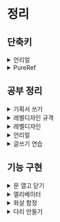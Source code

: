 # 정리

## 단축키
<details>
<summary>언리얼</summary>

**기존**

- 뷰포트 확대 : F10, F11
- 뷰포트 위치 저장 : Ctrl +숫자
- 뷰포트 저장된 위치로 이동 : 숫자
- 그룹 or 리그룹 : Ctrl + G
- 언그룹 : Shift + G
- 선택된 액터 붙이기 : Alt + B → 마지막에 선택한 게 대빵으로 되는 것. 나머지 전부 어태치.
- 위치 그리드 스냅값 조절 : [ , ]
- 게임 뷰 : G / 게임에서 보이는 대로 표시
- Gizmo 확대 및 축소(expand, shrink transform widget) : Alt + [ , ]
- 투명 머티리얼 클릭되게 하기 : T
- Post Process Bloom 꺼짐 : alt + F → 선명하게 작업 가능

---


**내가 지정한 단축키**

- 잠금 : Shift + 0
- 잠금 해제 : Shift + 9
- 액터 이동 잠금 : Shift + 8
- 그리드 스냅 : Z
- 회전 스냅 : X
- 스케일 스냅 : C
- 여기에 피벗 오프셋 설정 : B
- CubeGr : G
- 뷰포트 최대화 : Alt + W      (3dsmax와 동일)
- 선택된 액터만 표시(5.0) / 선택만 표시(5.3) : I
- 메시 에지 : O
- 트랜스폼 좌표계 순환 : `
- 그룹에서 제거 : Shift + 7
- 그룹에 추가 :  Shift + 6
- 그리드에 맞추기 : Ctrl + SpaceBar
</details>


<details>
<summary>PureRef</summary>



### 📌 PureRef 단축키 & 사용법 정리표

| 분류             | 기능                    | 단축키 / 사용법                                      |
| -------------- | --------------------- | ---------------------------------------------- |
| 🔍 **탐색**      | 화면 이동 (Pan)           | 마우스 휠 클릭 드래그                                   |
|                | 확대 / 축소               | Ctrl + 마우스 휠                                   |
|                | 전체 보기로 리셋             | `F`                                            |
|                | 보드 가운데 정렬             | `Ctrl + 0`                                     |
|                | 보드 크기 자동 맞춤           | `Ctrl + A`                                     |
| 🖼️ **이미지 조작** | 이미지 선택                | 클릭 (여러 개: Shift 클릭)                            |
|                | 이동                    | 드래그                                            |
|                | 회전                    | Ctrl + 마우스 휠                                   |
|                | 크기 조절                 | Alt + 드래그                                      |
|                | 정사각형 비율로 크기 조절        | Shift + Alt + 드래그                              |
|                | 그룹 만들기                | `Ctrl + G`                                     |
|                | 그룹 해제                 | `Ctrl + Shift + G`                             |
|                | 정렬 (왼쪽/오른쪽 등)         | `Ctrl + Shift + 방향키`                           |
|                | 격자에 맞추기               | `Ctrl + Shift + S`                             |
|                | 이미지 잠금                | `L` (선택된 이미지)                                  |
|                | 이미지 잠금 해제             | `Shift + L`                                    |
|                | 이미지 회전 초기화            | `Ctrl + R`                                     |
|                | 이미지 투명도 조절            | `숫자키 (1~9)`                                    |
| 📁 **파일**      | 이미지 드래그 삽입            | 폴더나 웹에서 이미지 직접 드래그                             |
|                | 저장                    | `Ctrl + S`                                     |
|                | 다른 이름으로 저장            | `Ctrl + Shift + S`                             |
|                | 새 보드 생성               | `Ctrl + N`                                     |
|                | 불러오기                  | `Ctrl + O`                                     |
|                | 내보내기 (이미지 등)          | 오른쪽 클릭 → Export                                |
| 👁️ **보기 설정**  | 항상 위에 고정              | `Ctrl + Shift + A` 또는 오른쪽 클릭 > "Always on Top" |
|                | 창 가장자리 안보이게           | 오른쪽 클릭 → "Transparent to Mouse"                |
|                | 창 프레임 숨기기 (진짜 깨끗한 화면) | `Ctrl + Shift + P`                             |
| 🧰 **기타**      | 단축키 보기                | 오른쪽 클릭 → "Settings" > "Keybindings"            |
|                | 설정 창 열기               | `Ctrl + K`                                     |

---

</details>







## 공부 정리

<details>
<summary>기획서 쓰기</summary>

 
## **1. 기획서 잘 쓰기 위한 핵심 요소**

| 요소      | 설명                                   | 훈련 포인트                              |
| ------- | ------------------------------------ | ----------------------------------- |
| **논리**  | 문제 → 원인 → 해결 → 기대효과의 흐름이 자연스럽게 연결되는가 | MECE 구조, WHY-What-How-Outcome 흐름 연습 |
| **구조**  | 한눈에 보기 좋고, 필요한 정보가 빠르게 전달되는가         | 표·도식·간결한 문장 활용                      |
| **표현**  | 모호하지 않고 명확하며, 대상에 맞는 어조인가            | 불필요한 수식어 제거, 핵심 메시지 명확화             |
| **설득력** | 읽는 사람이 “이걸 해야겠구나” 느끼는가               | 데이터·사례·근거로 보완                       |

---

## **2. 훈련 단계**

### **① 기초기: ‘좋은 기획서’ 분석**

* **실습**

  * 유명 기업의 제안서, 게임 디자인 문서(GDD), 프로젝트 플랜 문서를 찾아 구조를 분석
  * “이 문서가 왜 보기 좋은지”, “어디가 설득력이 있는지”를 메모
* **목표**

  * ‘좋은 문서의 뼈대’를 머릿속에 저장

---

### **② 실전기: 소규모 주제로 매일 쓰기**

* 하루 30분 정도, **간단한 기획서 주제**로 1\~2페이지짜리 문서를 작성
* 예시 주제

  * “신규 액션 블록 기능 제안서”
  * “튜토리얼 UX 개선 아이디어”
  * “사내 업무 툴 도입 필요성 기획”
* 포인트

  * **문제 정의 → 해결 아이디어 → 기대효과**만 정확히 잡아도 설득력이 생김

---

### **③ 피드백 & 리라이팅**

* 작성 후 **스스로 체크리스트**로 점검

  * 핵심이 바로 보이는가?
  * 불필요한 문장은 없는가?
  * 숫자·근거로 설득했는가?
* 가능하다면 **팀원이나 친구에게 피드백**을 받기
* **같은 주제로 한 번 더 작성**해 리라이팅 훈련 → 성장 속도 2배 빨라짐

---

### **④ 심화기: 실제 프로젝트 적용**

* 회사나 개인 프로젝트 기획서에 적극 활용
* 이 단계에서는 **타겟 독자 맞춤**을 연습

  * 상사·팀원·개발자·디자이너별로 강조 포인트 다르게 작성
* 완성된 문서를 템플릿화해두면 이후 작성 속도와 품질이 급격히 좋아짐

---

## **3. 훈련 루틴 예시**

| 주차  | 훈련 내용                          | 목표             |
| --- | ------------------------------ | -------------- |
| 1주차 | 좋은 기획서 3개 분석 및 요약              | ‘좋은 구조’ 눈에 익히기 |
| 2주차 | 매일 1페이지 기획서 작성 (5개)            | 속도 & 논리 감각 잡기  |
| 3주차 | 피드백 후 리라이팅, 시각 요소(표, 다이어그램) 추가 | 설득력 강화         |
| 4주차 | 실제 프로젝트 기획서 초안 작성              | 실전 적용          |

---

## **4. 참고 자료**

* **책**

  * 《기획의 정석》 – 논리와 구조를 배우기 좋음
  * 《생각을 보여주는 기술, 피라미드 원리》 – 메시지 정리 훈련에 도움
* **영상**

  * 유튜브 “기획의 신” 채널 – 다양한 기획서 실전 팁
* **템플릿**

  * Notion, Google Docs, PPT용 기획서 템플릿을 모아두고 주제별로 연습

---

## **5. 체크리스트**

* [ ] 독자가 누구인지 명확히 정의했는가?
* [ ] 문제 정의가 구체적인가?
* [ ] 아이디어가 실행 가능하고 근거가 있는가?
* [ ] 읽는 사람이 한눈에 핵심을 이해할 수 있는가?

</details>

<details>
<summary>레벨디자인 규격</summary>


 
---

## 참고 자료 요약

### 1. 언리얼 엔진—문과 벽, 천장 높이 관련 공식 가이드

**Guide to Player Scale and World Architecture Dimensions**:

* **문 높이**: 210–230 Unreal Units (uu) (약 2.1–2.3 m)
* **문 너비**: 110–140 uu (약 1.1–1.4 m)
* **벽 높이**: 평균 300 uu (약 3.0 m), 더 클 경우 400 uu (약 4.0 m)도 사용 가능 ([World of Level Design][1])

→ 이 내용을 바탕으로, “머리 위 여유”를 반영한 문 높이 2.2–2.6 m, 실내 천장 높이 3–4 m 수준의 제안은 현실적이고 합리적인 범위입니다.

---

### 2. 레벨 디자인에서의 **Metrics (척도 및 비례)** 중요성

**Metrics (Level Design Book)**:

* 레벨 규모와 구성 요소를 설계할 때는 **플레이어 물리 메트릭스** (사이즈, 점프 높이 등)와 **건축 메트릭스** (문/벽/복도 비율 등)를 기준으로 삼아야 한다고 제시 ([Level Design Book][2])

→ 즉, “캐릭터 키 + 점프 높이 + 여유공간” 식 계산은 레벨 에디팅의 기본 절차 내에 있습니다.

---

### 3. 에픽 공식—플레이어 시점 카메라를 고려한 공간 여유

**Unreal Engine Fortnite Level Design Fundamentals**:

* “레벨은 플레이어 카메라를 편안하게 수용할 수 있어야 한다. 이는 문, 복도, 공간 등의 크기를 충분히 확보해야 함”이라고 명확히 언급 ([Epic Games Developers][3])

→ 문 높이뿐 아니라 카메라 클리핑·시야 확보 측면에서도 여유를 두어야 한다는 점에서, “+0.5\~0.9 m 여유” 제안이 설계 관점에서 합당합니다.

---

## Reddit 설계 경험 공유 (보강 텍스트)

게임 디자인 커뮤니티에서도 **점프 활용과 공간 설정** 관련 논의가 활발합니다:

> “3D 게임에서 자유롭게 점프할 수 있으려면, 포켓몬 스타일 맵이 아닌 마리오 류의 레벨 설계 철학을 참고해야 한다… 캐릭터가 절벽이나 건물 위로 쉽게 올라갈 수 있다면, 못 올라가게 하려면 더 높게 쌓아야 한다.”
> — 사용자 MrEmptySet ([Reddit][4])

→ 해당 의견 역시, 점프 높이에 맞춰 장애물(벽·문등)을 높게 설정하는 것이 일반적인 설계 방식임을 말해줍니다.

---

## 정리된 표: 제안 vs 근거

| 제안 항목              | 제안 수치                  | 근거 및 출처                                                     |
| ------------------ | ---------------------- | ----------------------------------------------------------- |
| 문 높이               | 약 2.2–2.6 m            | UE4 기준 210–230 uu (≈2.1–2.3 m) ([World of Level Design][1]) |
| 실내 천장 높이 (점프 억제)   | 3–4 m                  | 일반 벽 높이 기준 3 m, 4 m도 가능 ([World of Level Design][1])        |
| 실내 천장 높이 (점프 허용 시) | 최소 10.5 m 이상           | 캐릭터 키 (1.7 m) + 점프 (8 m) + 여유 공간 ≈ 10.5 m                   |
| 설계 원칙 (Metrics 중시) | 플레이어/건축 지표 기반 설계       | Metrics 설명, 레벨 디자인 체계적 접근 ([Level Design Book][2])          |
| 플레이어 카메라 여유 확보     | 문/공간 크기에 여유 고려 필요      | 에픽 공식 지침 ([Epic Games Developers][3])                       |
| 실제 사례 (유저 경험)      | 점프 높이보다 장애물 키를 더 높게 설정 | 일반적 설계 조언 ([Reddit][4])                                     |

---

꼭 필요한 경우 언제든 더 구체적인 설계 방식이나 엔진 세팅도 찾아와 드릴 수 있어요.
필요하면 Jump arc 세부 설정, 카메라 충돌 임계값 등 좀 더 기술적인 부분도 같이 찾을 수 있습니다!

[1]: https://www.worldofleveldesign.com/categories/ue4/ue4-guide-to-scale-dimensions.php?utm_source=chatgpt.com "Guide to Player Scale and World Architecture Dimensions"
[2]: https://book.leveldesignbook.com/process/blockout/metrics?utm_source=chatgpt.com "Metrics"
[3]: https://dev.epicgames.com/community/learning/tutorials/3VKJ/unreal-engine-fortnite-level-design-fundamentals?utm_source=chatgpt.com "Level Design Fundamentals | Epic Developer Community"
[4]: https://www.reddit.com/r/gamedesign/comments/zuot4m/game_design_problem_i_want_my_character_to_jump/?utm_source=chatgpt.com "Game Design Problem: I want my character to jump, but it ..."

</details>




<details>
<summary>레벨디자인 </summary>


[유튜브: 레벨디자인 원칙](https://www.youtube.com/watch?v=iNEe3KhMvXM)

[유튜브: 레벨디자인 워크샵](https://www.youtube.com/watch?v=I1yBJD4yRss)

[유튜브: 레벨디자인 트릭](https://www.youtube.com/watch?v=K2Xgk9tQ0HY)

[유튜브: 레벨디자인 근본](https://www.youtube.com/watch?v=dF96uVR3cKk)

[유튜브:레벨디자인 스토리](https://www.youtube.com/watch?v=RwlnCn2EB9o)


---

[사이트: 레벨디자인 101](https://medium.com/my-games-company/level-design-101-the-language-of-location-development-6d940a01b949)

[사이트: 레벨디자인 책](https://book.leveldesignbook.com/process/blockout)



## 🎮 1. **Game Maker’s Toolkit (GMTK) – Mark Brown**

* 📺 **채널 전체**: [Game Maker's Toolkit](https://www.youtube.com/channel/UCqJ-Xo29CKyLTjn6z2XwYAw)

* 📚 **추천 영상**:

  * [How Level Design Can Tell a Story](https://www.youtube.com/watch?v=RwlnCn2EB9o)
  * [10 Game Design Lessons from 10 Years of GMTK](https://www.youtube.com/watch?v=Cm2_drGLGbc)
  * [Making It Takes Two's Best Level](https://www.youtube.com/watch?v=QbMF1nCiIkQ)

Mark Brown의 GMTK는 게임 디자인과 레벨 디자인에 대한 깊이 있는 분석을 제공합니다. 특히, 시선 유도, 공간 구성, 내러티브 전달 등 레벨 디자인의 핵심 요소를 다루는 영상들이 많습니다.([Wikipédia, l'encyclopédie libre][1])

---

## 📘 2. **Extra Credits – Game Design 시리즈**

* 📺 **채널 전체**: [Extra Credits](https://www.youtube.com/user/ExtraCreditz)

* 📚 **추천 영상**:

  * [An Introduction to Level Design in Video Games](https://www.youtube.com/watch?v=pNvUWHquSHc)
  * [Backtracking and Level Design - Making a Way Out](https://www.youtube.com/watch?v=-H97gCCJFXA)
  * [Overwatch and Asymmetric Level Design](https://www.youtube.com/watch?v=4DynhzEQtog)

Extra Credits는 게임 디자인의 다양한 주제를 다루며, 레벨 디자인의 기본 원칙부터 고급 전략까지 폭넓게 설명합니다. 특히, 다양한 게임 사례를 통해 이론을 실제에 적용하는 방법을 배울 수 있습니다.

---

## 🎓 3. **GDC (Game Developers Conference) – 레벨 디자인 강연**

* 📺 **플레이리스트**: [GDC Level Design Talks](https://www.youtube.com/playlist?list=PLgXVQbXBZAKLJeQvD7MlaW-GHNkitBcGZ)

* 📚 **추천 강연**:

  * [Level Design in a Day: A Series of First Steps](https://www.youtube.com/watch?v=R75g3elj7y4)
  * [Level Design in a Day: Level Design Histories and Futures](https://www.youtube.com/watch?v=58WUEtoAlSw)
  * [Ten Principles for Good Level Design](https://www.youtube.com/watch?v=iNEe3KhMvXM)
  * [Level Design Workshop: Designing Celeste](https://www.youtube.com/watch?v=4RlpMhBKNr0)

GDC의 강연들은 현업 개발자들의 실전 경험과 노하우를 공유하는 자리로, 레벨 디자인의 다양한 측면을 깊이 있게 다룹니다. 특히, 실제 게임 개발 사례를 통해 이론을 현실에 적용하는 방법을 배울 수 있습니다.

---

## 🧭 4. **추가 추천 플레이리스트**

* 📺 **The Ultimate Level Design Playlist**: [링크](https://www.youtube.com/playlist?list=PL1Ei8T50vpOdPreZetsUTtITobCHTvyRo)

이 플레이리스트는 다양한 레벨 디자인 관련 영상들을 모아놓은 것으로, 여러 제작자의 관점을 비교하며 학습할 수 있습니다.

---

[1]: https://fr.wikipedia.org/wiki/Game_Maker%27s_Toolkit?utm_source=chatgpt.com "Game Maker's Toolkit"


좋지! 깃허브에서 **가독성**을 높이도록 제목 계층, 이모지 아이콘, 간결한 줄바꿈, 표/체크리스트, 접기(`<details>`)를 정리했어.
아래 블록을 `README.md`에 그대로 붙여 쓰면 돼.

---

# 🎮 레벨 디자인 30일 로드맵 & 치트시트

> 한 달 동안 **블록아웃 중심**으로 핵심 원리를 익히고, 이후 확장·리팩터링 시 바로 참고할 수 있는 **테크닉/체크리스트 모음**.

**목차**

* [학습 플로우](#-학습-플로우)
* [30일 커리큘럼](#-30일-커리큘럼)
* [핵심 테크닉](#-핵심-테크닉)
* [수치 치트시트](#-수치-치트시트)
* [플레이테스트 체크리스트](#-플레이테스트-체크리스트)
* [미니 챌린지 12](#-미니-챌린지-12)
* [7일 확장 커리큘럼](#-7일-확장-커리큘럼)
* [템플릿](#-템플릿)
* [라이선스](#-라이선스)

---

## 📚 학습 플로우

* **주간 루틴**: *실습(5) → 복습(1) → 회고(1)*
* **우선순위**: **시야/유도** → **전투/커버** → **게이팅/퍼즐** → **환경 스토리**
* **리듬**: 10–15분 단위로 *작게 빌드 → 바로 플레이테스트*

---

## 📆 30일 커리큘럼

### 1주차 · 코어 구획

1. 좁은 복도(긴장/시야 제한)
2. 넓은 광장(개방/시야 확보)
3. 계단/고저차(시야 변화)
4. 교차로/분기(선택 유도)
5. 복도 → 큰 방 → 복도(기본 루프)
6. 사각 전투 아레나(엄폐 포함)
7. **복습**: 1–6 연결 블록아웃

### 2주차 · 유도 & 루프

8. 랜드마크 보이는 시작(먼 목표)
9. 빛으로 유도되는 좁은 복도
10. 수직 이동(엘리베이터/사다리/낭떠러지)
11. 한눈에 보이는 길 vs 숨은 길
12. 루프 구조(시작–끝 연결)
13. 코너 뒤 서프라이즈
14. **복습**: 자연스러운 목표 도달

### 3주차 · 전투 & 퍼즐 믹스

15. 엄폐 + 고저차 전투
16. 좁은 다리 전투(위험/긴장)
17. 플레이어 분리 구조(협동 가정)
18. 잠긴 문 + 스위치(간단 조건)
19. 위험 구역 vs 안전 구역 대비
20. 연속 전투(휴식 없음)
21. **복습**: 퍼즐 + 전투 혼합

### 4주차 · 허브/스토리/보스

22. 안전한 허브(시작 지점)
23. 폐허 도시/붕괴 감성
24. 긴 복도 → 확 트임(심리 대비)
25. 환경 스토리텔링(소품으로 상황 전달)
26. 보스 아레나(입장→클맥스→탈출)
27. 탐험형 오픈존(중앙 랜드마크 + 주변 이벤트)
28. 귀환 루트(시작으로 돌아오기)
29. 최종 레벨 종합
30. **회고**: 한 달 정리(노트/노션)

---

## 🧩 핵심 테크닉

### 1) 흐름 & 길찾기

* **하이웨이/바이웨이**: 메인(안전/빠름) vs 서브(느림/보상)
* **3단 힌트**: 원거리 랜드마크 → 중거리 빛/색/소리 → 근거리 디칼/케이블
* **코너 완충**: 급코너 전 1–2m ‘어깨 공간’
* **시선 앵커**: 연기/깃발/움직임으로 목적지 고정
* **역유도**: 도착 직전 좁혀서 클라이맥스 압축
* **루프-리빌드**: 아이템 획득 후 역경로로 지름길 공개

### 2) 공간 & 시야

* **지그재그 차단**: 직선 복도 12–15m마다 기둥/벽
* **전·중·후경**: 전경 프레임, 후경 목표
* **소고저차(1–1.5m)**: 작은 레벨 차로 ‘새 구역’ 체감
* **네거티브 스페이스**: 전투 직후 텅 빈 큰 방
* **45° 배치**: 계단/난간/통로 살짝 틀기

### 3) 전투/만남

* **삼각 구도**: 진입점–메인 적–플랭크 포인트
* **커버 리듬**: 6–8m(대시 1회)
* **2레인 + 하이그라운드**: 측면 안전 → 중앙 보상
* **도어벨 피드백**: 스폰/뒤치기 전 라이트·SFX
* **퇴로 포켓**: 2–3m × 3–4m U턴 홈 2개+

### 4) 퍼즐 & 게이팅

* **소프트 vs 하드**: 실력 통과 vs 아이템 필수(혼합 설계)
* **가시–원인–결과**: 잠긴 문–스위치–원샷 피드백(빛기둥/대개폐)
* **3초 룰**: 규칙은 3초 내 파악(색/형상 통일)

### 5) 탐험 & 시크릿

* **오디오 유도**(물/짐승/기계음)
* **5° 경사**로 부드러운 진로 틀기
* **보이는-안 보이는**: 목표는 보이되 접근은 감추기

### 6) 환경 스토리텔링

* **원인→결과**: 붕괴 천장→바닥 잔해/먼지, 탄흔→최근 전투
* **컬러 내러티브**: 파랑=안전/목표, 빨강=위험/차단, 노랑=퍼즐/기계
* **생활 흔적**: 침대/식기/배전함으로 인원/타임라인

### 7) 페이싱 & 난이도

* **ABA 리듬**: 긴장–이완–긴장(전투–탐험–전투)
* **보스 프롤로그**: 핵심 기믹 사전 학습
* **10분 밀도**: 강 1, 중 1, 소 1–2

### 8) 카메라/라이팅/오디오

* **문턱 시네마틱**: 새 바이옴 진입 시 FOV +5°
* **프레이밍 오브젝트**: 문틀/아치로 ‘너머’ 강조
* **그라디언트 유도**: 어둠→밝음(진행), 밝음→어둠(긴장)
* **림라이트**: 목표 실루엣 분리
* **주파수 심리**: 2–4kHz 금속음=경계 / 200–400Hz 둔탁음=중압감

### 9) AI/네비/스폰

* **네브메시 목**: 병목 1–2m로 유입 제어
* **라이트 스폰**: 시야 밖 2초 대기 후 진입
* **커브드 경로**: 커버→커버 곡선 접근

### 10) 오픈존

* **방사형 네트워크**: 중앙 랜드마크 + 3–5 스포크
* **시퀀스 브레이크 안전망**: 낙하 후 사다리/로프/업드래프트
* **POI 90초 룰**: 90초마다 소목표 1개

### 11) 접근성 & UX

* **콜리전 관용**: 문틀/난간 여유 5–10cm
* **고대비 인터랙션**: 머티리얼·엣지 하이라이트
* **대체 루트**: 필수 진행에 고난이도 점프 금지

### 12) 퍼포먼스(블록아웃 단계)

* **포털 사고**: 문/터널/곡면으로 드로우 절약
* **시야 차단 매스**: 코너 뒤 대형 매스로 원경 가리기
* **모듈러 키트**: 벽/기둥/아치/계단/난간 3–5종

---

## 📏 수치 치트시트

> 기준: 플레이어 키 ≈ **1.8 m**, 눈높이 ≈ **1.6 m** (프로젝트 스케일에 맞춰 조정)

| 항목     | 권장 값(범위)                 | 메모            |
| ------ | ------------------------ | ------------- |
| 문 폭    | 1.2–1.5 m                | 코너 회전시 걸림 최소화 |
| 복도 폭   | 2.5–3.0 m                | 2인 교차/전투 여유   |
| 엄폐 높이  | 1.0–1.1 m(허리), 1.4 m(가슴) | 피킹 안정         |
| 커버 간격  | 6–8 m                    | 대시 1회 거리      |
| 계단     | 디딤 0.3 m / 높이 0.17–0.2 m | 피로↓ 리듬↑       |
| 점프 갭   | 3–4 m(무보정)               | 이동 설계 기준      |
| 안전 낙하  | 3–4 m                    | 체감 공포는 더 큼    |
| 아레나 직경 | 22–35 m                  | 근접=작게, 원거리=크게 |
| 직선 시야  | 25–40 m(일반), 80 m+(저격)   | 페이싱 조절        |

---

## ✅ 플레이테스트 체크리스트

* [ ] **첫 10초**: 진행 방향이 즉시 보이는가?
* [ ] **새 구역 진입**: 놀람/보상/위험 중 하나 제공했는가?
* [ ] **전투 직후**: 숨 고를 공간이 바로 있는가?
* [ ] **역주행 보상**: 되돌아갈 때 새 뷰/지름길이 보이는가?
* [ ] **학습 가능성**: 죽은 뒤 다음 시도에 단서가 있는가?
* [ ] **퍼포먼스**: 시야 차단/포털/모듈러로 최적화했는가?
* [ ] **접근성/UX**: 충돌 관용·상호작용 가시성 충분한가?

---

## 🧪 미니 챌린지 12

1. **3초 길잡이** · 20×20 m에서 3초 내 진행 방향 이해
2. **45° 코너 교전** · 꺾이는 복도 + 커버
3. **하이/로우 루트** · 상·하층이 보이되 접근은 다름
4. **턴 서프라이즈** · 코너 뒤 대형 리빌
5. **소프트 게이트 언락** · 실력 상승 후 재진행
6. **미니보스 프롤로그** · 보스 기믹 예습 2방
7. **안전 허브** · 회복/제작/상점 + 3갈래
8. **사운드 힌트만** · 어두운 시크릿, 오디오 유도
9. **연속 커버 러시** · 30 m 구간 리듬 설계
10. **낙하–복귀 루프** · 실수 대비 복귀 수단
11. **환경 타임라인** · 소품만으로 전/후 사건
12. **ABA 페이싱** · 긴장–이완–클라이맥스

---

## 🔁 7일 확장 커리큘럼

* **D1** · 오디오 유도 레벨(소리→빛→목표)
* **D2** · 소프트/하드 게이트 A/B 버전
* **D3** · 삼각 전투 + 퇴로 포켓 튜닝
* **D4** · 세미 오픈존(스포크 3, POI 90초 규칙)
* **D5** · 환경 스토리 일관화(원인→결과/컬러)
* **D6** · 보스 프롤로그→보스룸→탈출
* **D7** · 회고/지표: 사망·길잃은시간·히트맵·개선 로그

---

## 🧱 템플릿

<details>
<summary><strong>Encounter</strong> · 60–120초 · 난이도 중</summary>

* **진입**: 시선 앵커(연기/빛) + 커버 A
* **적**: 근접 2, 원거리 2, 엘리트 1(딜 창구 분리)
* **지형**: 2레인 + 하이그라운드 1 / 커버 간격 6–8 m
* **플랭크**: 사이드 포털 2(20s/50s 오픈)
* **퇴로**: U턴 포켓 2(2–3 m × 3–4 m)
* **피드백**: 스폰 SFX/라이트, 페이즈 전환 라이트 변화
* **승리조건**: 전멸 or 오브젝트 2 파괴
* **보상**: 상자 1, 지름길 언락 1

</details>

<details>
<summary><strong>Puzzle Gate</strong> · 3초 룰 + 가시–원인–결과</summary>

* **잠김 표시**: 문 상부 레드 LED/진동음
* **힌트**: 노랑 디칼/케이블 → 스위치 방향
* **작동 피드백**: 빛기둥 + 대개폐(2초)
* **실패 루프**: 우회 소프트 루트 제공
* **구성**: 튜토 → 확장 → 응용

</details>

<details>
<summary><strong>미니 맵 루프</strong> · 복도→큰 방→복도 + 역유도</summary>

* **입구**: 좁게, 시선 앵커 배치
* **중앙**: 확 트임(전·중·후경), 하이그라운드 1
* **출구 전**: 공간 좁힘 → 클라이맥스 → FOV +5°

</details>




</details>

<details>
<summary>언리얼</summary>


[유튜브: 이벤트 디스패쳐](https://www.youtube.com/watch?v=uBl9kIdOT-k)

[유튜브: 블루프린트 통신](https://dev.epicgames.com/community/learning/courses/LWv/unreal-engine-blueprint-communication/OzK8/unreal-engine-introduction-to-blueprint-communication)

</details>



<details>
<summary>글쓰기 연습</summary>



## 1. 전체 인상

* 첫 인상에서 가장 크게 느낀 감정은 무엇인가?
* 몰입 포인트와 차별화된 특징을 2\~3개로 요약했는가?
* 글의 톤이 블로그 독자들에게 읽기 편한가?

---

## 2. 플레이 경험 흐름

* 시간대별 플레이 경험을 간략하게 요약했는가?
* 감정 변화나 리듬을 어떻게 느꼈는가?
* 구간별 하이라이트 이벤트를 놓치지 않았는가?

---

## 3. 동선과 연출

* 동선 유도 요소(조명, 시점 전환, 오브젝트)가 잘 작동하는가?
* 연출이 플레이 경험에 자연스럽게 녹아드는가?
* 플레이어가 길을 헤매는 구간이 있는가?

---

## 4. 레벨 디자이너 시점의 흥미 포인트

* 레벨 디자인에서 배울 만한 포인트를 2\~3개 뽑았는가?
* 이 요소들이 어떤 영향을 미쳤는지 간략하게 분석했는가?

---

## 5. 개인적으로 아쉬웠던 부분

* 플레이 중 불편했던 요소는 무엇인가?
* 개선 아이디어를 제안할 수 있는가?

---

## 6. 느낀 점

* 이 레벨에서 느낀 점을 한 문장으로 요약했는가?
* 다른 프로젝트에 참고할 수 있는 교훈은 무엇인가?

---

## 참고 자료



영화 리뷰 항목: 분석의 깊이를 더하는 관점
영화를 단순히 좋고 싫음을 넘어, 영화 제작자의 의도와 기술적인 측면을 분석하는 데 초점을 맞춰보세요.

1. 스토리 및 내러티브 (Story & Narrative)

시놉시스: 영화의 핵심 줄거리 (스포일러 없이).

구성: 기승전결이 명확한지, 플롯의 흐름은 자연스러운지, 복선 회수나 반전 요소는 효과적이었는지.

메시지/주제: 영화가 전달하고자 하는 핵심 메시지나 주제는 무엇이며, 그것이 설득력 있게 전달되었는지.

캐릭터: 주요 인물들의 입체성, 동기, 변화 과정은 어떠했는지. (성장, 갈등 해결 등)

2. 연출 (Directing)

감독의 의도: 감독이 어떤 연출 기법을 통해 이야기나 감정을 표현했는지. (예: 특정 장면에서의 클로즈업, 슬로우 모션 등)

장면 구성: 각 장면의 미장센 (세트, 소품, 의상, 조명, 색감 등)이 이야기나 분위기 조성에 어떻게 기여하는지.

페이싱 (Pacing): 영화의 전반적인 속도감 (템포)은 적절했는지, 지루하거나 너무 급진적인 부분은 없었는지.

상징성: 영화 곳곳에 숨겨진 상징적인 요소나 복합적인 의미를 지닌 연출이 있었는지.

3. 영상미 및 촬영 (Cinematography & Visuals)

색감과 조명: 영화의 전체적인 색감 (컬러 팔레트)과 조명 활용이 분위기나 주제 표현에 어떤 영향을 주었는지.

카메라 워크: 앵글, 구도, 카메라 움직임 (패닝, 틸팅, 줌 등)이 시각적으로 어떤 효과를 주었는지. (예: 특정 시점 숏, 불안감을 고조시키는 핸드헬드 등)

특수 효과 (VFX) / 시각 효과: CG나 특수 효과가 얼마나 자연스럽고 효과적으로 사용되었는지.

미술/의상: 시대적 배경이나 캐릭터의 성격을 잘 드러냈는지, 시각적인 완성도는 어떠했는지.

4. 사운드 및 음악 (Sound & Music)

OST (오리지널 사운드트랙): 영화의 분위기 조성, 감정선 강화에 음악이 어떻게 기여했는지. 특정 장면에서 인상적인 음악이 있었는지.

음향 효과: 배경음, 효과음, 대사 등이 리얼리티나 몰입감을 높이는 데 어떤 역할을 했는지. (예: 특정 소리가 긴장감을 높이는 방식)

사운드 믹싱: 전체적인 소리의 균형은 좋았는지.

5. 연기 (Acting)

배우들의 연기: 주연 및 조연 배우들의 캐릭터 소화력, 감정 표현 능력, 시너지 등.

캐스팅 적합성: 해당 배우가 그 역할에 얼마나 잘 어울렸는지.

6. 총평 및 개인적인 견해

장점과 단점: 위에서 분석한 내용을 바탕으로 영화의 주요 장점과 아쉬웠던 점을 명확히 제시.

인상 깊었던 점: 가장 기억에 남는 장면이나 대사, 혹은 감독의 시그니처 연출 등이 있었는지.

누구에게 추천할까?: 어떤 관객층에게 이 영화를 추천할 수 있을지.

총점 (선택 사항): 점수 매기기가 도움이 된다면 활용.

레벨/게임 기획자로서의 인사이트: 이 영화를 통해 얻게 된 레벨 디자인 또는 게임 기획에 대한 아이디어나 영감이 있었다면 추가. (예: 특정 연출 방식이 게임 내 UI/UX에 어떻게 적용될 수 있을까? 영화의 스토리텔링 방식이 게임의 퀘스트 디자인에 주는 시사점은?)

영화 리뷰 작성 시 체크리스트
작성 전후로 이 체크리스트를 활용하시면 더욱 완성도 높은 리뷰를 만들 수 있을 거예요.

📝 작성 전

[ ] 영화 정보 수집: 감독, 주요 배우, 장르, 개봉일 등 기본 정보 확인 (오류 방지).

[ ] 분석 관점 설정: 이번 리뷰에서 어떤 항목(예: 연출, 스토리)에 특히 집중할 것인지 미리 정하기.

[ ] 메모 준비: 영화를 보면서 인상 깊었던 장면, 대사, 개인적인 생각 등을 바로 메모할 준비. (재관람이 가능하다면 더욱 좋음)

[ ] 스포일러 범위 결정: 스포일러 포함 여부를 결정하고, 포함 시에는 반드시 시작 부분에 스포일러 경고를 명시하기.

✍️ 작성 중

[ ] 도입부: 독자의 흥미를 유발할 수 있는 도입부 작성 (영화에 대한 간략한 인상, 기대 포인트 등).

[ ] 분석 항목별 구성: 위에서 제시된 항목들을 바탕으로 일목요연하게 작성.

[ ] 객관적 근거 제시: "좋다", "나쁘다" 보다는 "A 연출이 B 감정을 유발했다" 와 같이 구체적인 이유와 장면 예시 들기.

[ ] 전문 용어 사용: 영화 관련 전문 용어 (미장센, 디졸브 등)를 적절히 사용하되, 독자들이 이해하기 쉽게 설명하거나 문맥으로 유추 가능하게 하기.

[ ] 개인적인 해석 추가: 분석을 바탕으로 자신만의 해석이나 의미를 부여하기.

[ ] 이미지/영상 활용 (필요시): 분석 내용을 뒷받침할 수 있는 스크린샷 (저작권 문제 없는 범위 내에서)이나 공식 예고편 영상 링크 등 활용.

[ ] 게임 기획자 시점 추가: 영화를 보면서 얻은 게임 기획 또는 레벨 디자인적 인사이트를 잊지 않고 추가하기.

✅ 작성 후 검토

[ ] 맞춤법 및 문법 확인: 오타나 비문이 없는지 꼼꼼히 검토.

[ ] 논리적 흐름: 전체적인 글의 흐름이 자연스럽고 논리적인지 확인.

[ ] 가독성: 문단 나누기, 적절한 소제목, 볼드체 등을 활용하여 가독성을 높였는지 확인.

[ ] 스포일러 체크: 스포일러 경고가 필요한 부분에 제대로 표시했는지 최종 확인.

[ ] 독자 관점: 이 글을 읽을 독자들이 충분히 이해하고 흥미를 느낄 수 있을지 스스로 질문해보기.

[ ] 블로그 업로드 전 최종 확인: 블로그 플랫폼에 맞게 최종적으로 디자인 및 레이아웃 검토.

</details>




## 기능 구현
<details>
<summary>문 열고 닫기</summary>

### [유튜브: 문 열고 닫기](https://www.youtube.com/watch?v=4KlQCaSmJCc)
### Door Parent
![image](https://github.com/user-attachments/assets/fbc5a2d9-d8d4-49ff-aa63-c26a041889f3)

### Door Child
![image](https://github.com/user-attachments/assets/476341ce-b0c7-497a-bf56-4c655b89c296)


</details>

<details>
<summary>엘리베이터</summary>

### [유튜브: Lerp를 이용한 이동형 오브젝트](https://www.youtube.com/watch?v=y9dZv1KBoaQ)
### Elevator
![image](https://github.com/user-attachments/assets/569104af-9e6c-4c65-99b6-dc49abc99334)

![image](https://github.com/user-attachments/assets/c2210892-0301-4204-85fc-b9aef7c1b299)

</details>

<details>
<summary>화살 함정</summary>

### [유튜브: 화살 함정](https://www.youtube.com/watch?v=psowJcOg6Vs)
### [유튜브: 화살 함정 액터 설정](https://www.youtube.com/watch?v=5L5oVSEum08)
### [유튜브: 화살 함정 블루프린트 설정](https://www.youtube.com/watch?v=s4YMltsdErc&t=140s)
### [유튜브: 화살 대미지](https://www.youtube.com/watch?v=Lf4VAzBBGO0)

![image](https://github.com/user-attachments/assets/e9a56788-9c90-43a9-be75-910444f451d5)

![image](https://github.com/user-attachments/assets/d9aa7d9e-23b8-403c-ab22-4101a37804ba)

</details>

<details>
<summary>다리 만들기</summary>

### [유튜브: 블루프린트 통신](https://www.youtube.com/watch?v=-7jJTKPwx8w)
### [언리얼: 블루프린트 통신](https://dev.epicgames.com/community/learning/courses/LWv/unreal-engine-blueprint-communication/8nv8/unreal-engine-level-blueprint)

![image](https://github.com/user-attachments/assets/35c9f157-4040-4441-aba7-ad919b76700d)

</details>
